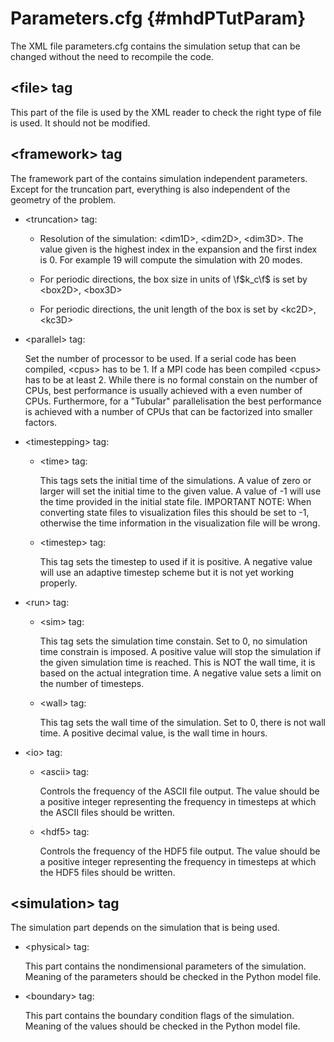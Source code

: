 Parameters.cfg     {#mhdPTutParam}
==============

The XML file parameters.cfg contains the simulation setup that can be changed without the need to recompile the code.

\<file\> tag
------------

This part of the file is used by the XML reader to check the right type of file is used. It should not be modified.

\<framework\> tag
-----------------

The framework part of the contains simulation independent parameters. Except for the truncation part, everything is also independent of the geometry of the problem.

   - \<truncation\> tag:

      + Resolution of the simulation: \<dim1D\>, \<dim2D\>, \<dim3D\>. The value given is the highest index in the expansion and the first index is 0. For example 19 will compute the simulation with 20 modes.

      + For periodic directions, the box size in units of \f$k_c\f$ is set by \<box2D\>, \<box3D\>

      + For periodic directions, the unit length of the box is set by \<kc2D\>, \<kc3D\>

   - \<parallel\> tag:

      Set the number of processor to be used. If a serial code has been compiled, \<cpus\> has to be 1. If a MPI code has been compiled \<cpus\> has to be at least 2. While there is no formal constain on the number of CPUs, best performance is usually achieved with a even number of CPUs. Furthermore, for a "Tubular" parallelisation the best performance is achieved with a number of CPUs that can be factorized into smaller factors.

   - \<timestepping\> tag:

      - \<time\> tag:
         
         This tags sets the initial time of the simulations. A value of zero or larger will set the initial time to the given value. A value of -1 will use the time provided in the initial state file. IMPORTANT NOTE: When converting state files to visualization files this should be set to -1, otherwise the time information in the visualization file will be wrong.

      - \<timestep\> tag:

         This tag sets the timestep to used if it is positive. A negative value will use an adaptive timestep scheme but it is not yet working properly.


   - \<run\> tag:

      - \<sim\> tag:

         This tag sets the simulation time constain. Set to 0, no simulation time constrain is imposed. A positive value will stop the simulation if the given simulation time is reached. This is NOT the wall time, it is based on the actual integration time. A negative value sets a limit on the number of timesteps.

      - \<wall\> tag:

         This tag sets the wall time of the simulation. Set to 0, there is not wall time. A positive decimal value, is the wall time in hours.

   - \<io\> tag:

      - \<ascii\> tag:

         Controls the frequency of the ASCII file output. The value should be a positive integer representing the frequency in timesteps at which the ASCII files should be written.

      - \<hdf5\> tag:

         Controls the frequency of the HDF5 file output. The value should be a positive integer representing the frequency in timesteps at which the HDF5 files should be written.

\<simulation\> tag
------------------

The simulation part depends on the simulation that is being used.

   - \<physical\> tag:
      
      This part contains the nondimensional parameters of the simulation. Meaning of the parameters should be checked in the Python model file.

   - \<boundary\> tag:
      
      This part contains the boundary condition flags of the simulation. Meaning of the values should be checked in the Python model file.
         

